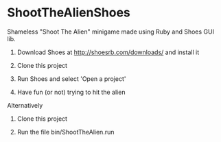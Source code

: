# ShootTheAlienShoes

Shameless "Shoot The Alien" minigame made using Ruby and Shoes GUI lib.

1) Download Shoes at http://shoesrb.com/downloads/ and install it

2) Clone this project

3) Run Shoes and select 'Open a project'

4) Have fun (or not) trying to hit the alien


Alternatively

1) Clone this project

2) Run the file bin/ShootTheAlien.run
